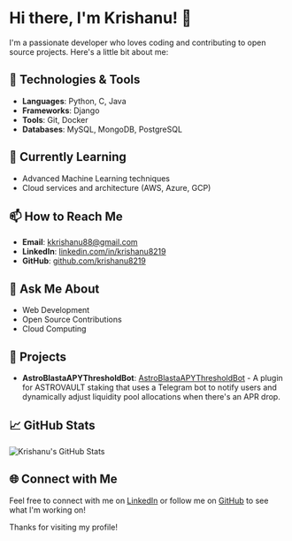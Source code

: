 # Hi there, I'm Krishanu! 👋

I'm a passionate developer who loves coding and contributing to open source projects. Here's a little bit about me:

## 🔧 Technologies & Tools
- **Languages**: Python, C, Java
- **Frameworks**: Django
- **Tools**: Git, Docker
- **Databases**: MySQL, MongoDB, PostgreSQL

## 🌱 Currently Learning
- Advanced Machine Learning techniques
- Cloud services and architecture (AWS, Azure, GCP)

## 📫 How to Reach Me
- **Email**: kkrishanu88@gmail.com
- **LinkedIn**: [linkedin.com/in/krishanu8219](https://linkedin.com/in/krishanu8219)
- **GitHub**: [github.com/krishanu8219](https://github.com/krishanu8219)

## 💬 Ask Me About
- Web Development
- Open Source Contributions
- Cloud Computing

## 🌟 Projects
- **AstroBlastaAPYThresholdBot**: [AstroBlastaAPYThresholdBot](https://github.com/AstroBlasta/AstroBlastaAPYThresholdBot) - A plugin for ASTROVAULT staking that uses a Telegram bot to notify users and dynamically adjust liquidity pool allocations when there's an APR drop.

## 📈 GitHub Stats
![Krishanu's GitHub Stats](https://github-readme-stats.vercel.app/api?username=krishanu8219&show_icons=true&theme=radical)

## 🌐 Connect with Me
Feel free to connect with me on [LinkedIn](https://linkedin.com/in/krishanu8219) or follow me on [GitHub](https://github.com/krishanu8219) to see what I'm working on!

Thanks for visiting my profile!